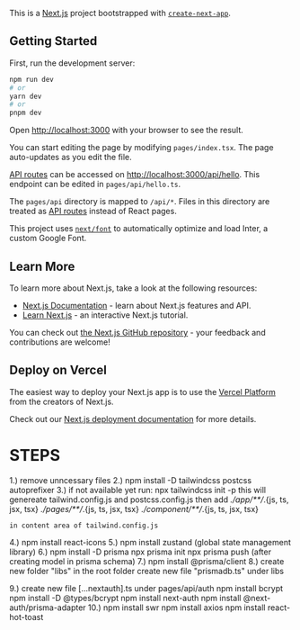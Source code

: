 This is a [Next.js](https://nextjs.org/) project bootstrapped with [`create-next-app`](https://github.com/vercel/next.js/tree/canary/packages/create-next-app).

## Getting Started

First, run the development server:

```bash
npm run dev
# or
yarn dev
# or
pnpm dev
```

Open [http://localhost:3000](http://localhost:3000) with your browser to see the result.

You can start editing the page by modifying `pages/index.tsx`. The page auto-updates as you edit the file.

[API routes](https://nextjs.org/docs/api-routes/introduction) can be accessed on [http://localhost:3000/api/hello](http://localhost:3000/api/hello). This endpoint can be edited in `pages/api/hello.ts`.

The `pages/api` directory is mapped to `/api/*`. Files in this directory are treated as [API routes](https://nextjs.org/docs/api-routes/introduction) instead of React pages.

This project uses [`next/font`](https://nextjs.org/docs/basic-features/font-optimization) to automatically optimize and load Inter, a custom Google Font.

## Learn More

To learn more about Next.js, take a look at the following resources:

- [Next.js Documentation](https://nextjs.org/docs) - learn about Next.js features and API.
- [Learn Next.js](https://nextjs.org/learn) - an interactive Next.js tutorial.

You can check out [the Next.js GitHub repository](https://github.com/vercel/next.js/) - your feedback and contributions are welcome!

## Deploy on Vercel

The easiest way to deploy your Next.js app is to use the [Vercel Platform](https://vercel.com/new?utm_medium=default-template&filter=next.js&utm_source=create-next-app&utm_campaign=create-next-app-readme) from the creators of Next.js.

Check out our [Next.js deployment documentation](https://nextjs.org/docs/deployment) for more details.


# STEPS
1.) remove unncessary files
2.) npm install -D tailwindcss postcss autoprefixer
3.) if not available yet run:
 	npx tailwindcss init -p
	this will genereate tailwind.config.js and postcss.config.js
	then add 
		*./app/**/*.{js, ts, jsx, tsx}
		*./pages/**/*.{js, ts, jsx, tsx}
		*./component/**/*.{js, ts, jsx, tsx}

	in content area of tailwind.config.js
4.) npm install react-icons
5.) npm install zustand (global state management library)
6.) npm install -D prisma
	npx prisma init
	npx prisma push (after creating model in prisma schema)
7.) npm install @prisma/client
8.) create new folder "libs" in the root folder
	create new file "prismadb.ts" under libs
	
9.) create new file [...nextauth].ts under pages/api/auth
	npm install bcrypt
	npm install -D @types/bcrypt
	npm install next-auth
	npm install @next-auth/prisma-adapter
10.) npm install swr
	 npm install axios
	 npm install react-hot-toast